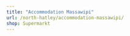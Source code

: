 ```yaml
---
title: "Accommodation Massawipi"
url: /north-hatley/accommodation-massawipi/
shop: Supermarkt
---
```

